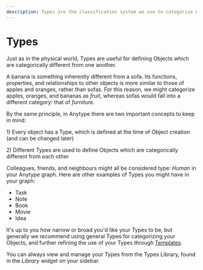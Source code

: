 ```yaml
---
description: Types are the classification system we use to categorize Objects
---
```


# Types

Just as in the physical world, Types are useful for defining Objects which are categorically different from one another.

A banana is something inherently different from a sofa. Its functions, properties, and relationships to other objects is more similar to those of apples and oranges, rather than sofas. For this reason, we might categorize apples, oranges, and bananas as _fruit_, whereas sofas would fall into a different category: that of _furniture._

By the same principle, in Anytype there are two important concepts to keep in mind:

1\) Every object has a Type, which is defined at the time of Object creation (and can be changed later)

2\) Different Types are used to define Objects which are categorically different from each other

Colleagues, friends, and neighbours might all be considered type: _Human_ in your Anytype graph. Here are other examples of Types you might have in your graph:

* Task
* Note
* Book
* Movie
* Idea

It's up to you how narrow or broad you'd like your Types to be, but generally we recommend using general Types for categorizing your Objects, and further refining the use of your Types through [Templates](templates/deep-dive-templates.md).&#x20;

You can always view and manage your Types from the Types Library, found in the _Library_ widget on your sidebar.



